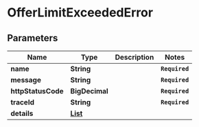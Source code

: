 # OfferLimitExceededError
## Parameters

| Name | Type | Description | Notes |
|------------ | ------------- | ------------- | -------------|
| **name** | **String** |  | **`Required`**   |
| **message** | **String** |  | **`Required`**   |
| **httpStatusCode** | **BigDecimal** |  | **`Required`**   |
| **traceId** | **String** |  | **`Required`**   |
| **details** | [**List**](NotFoundError_details_inner.md) |  |   |

